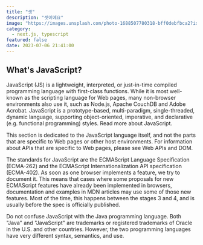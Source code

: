 ```yaml
---
title: "셋"
description: "셋이에요"
image: "https://images.unsplash.com/photo-1688507780318-bff0debfbca2?ixlib=rb-4.0.3&ixid=M3wxMjA3fDB8MHxlZGl0b3JpYWwtZmVlZHwxMHx8fGVufDB8fHx8fA%3D%3D&auto=format&fit=crop&w=500&q=60"
category:
  - next.js, typescript
featured: false
date: 2023-07-06 21:41:00
---
```


## What's JavaScript?

JavaScript (JS) is a lightweight, interpreted, or just-in-time compiled programming language with first-class functions. While it is most well-known as the scripting language for Web pages, many non-browser environments also use it, such as Node.js, Apache CouchDB and Adobe Acrobat. JavaScript is a prototype-based, multi-paradigm, single-threaded, dynamic language, supporting object-oriented, imperative, and declarative (e.g. functional programming) styles. Read more about JavaScript.

This section is dedicated to the JavaScript language itself, and not the parts that are specific to Web pages or other host environments. For information about APIs that are specific to Web pages, please see Web APIs and DOM.

The standards for JavaScript are the ECMAScript Language Specification (ECMA-262) and the ECMAScript Internationalization API specification (ECMA-402). As soon as one browser implements a feature, we try to document it. This means that cases where some proposals for new ECMAScript features have already been implemented in browsers, documentation and examples in MDN articles may use some of those new features. Most of the time, this happens between the stages 3 and 4, and is usually before the spec is officially published.

Do not confuse JavaScript with the Java programming language. Both "Java" and "JavaScript" are trademarks or registered trademarks of Oracle in the U.S. and other countries. However, the two programming languages have very different syntax, semantics, and use.
